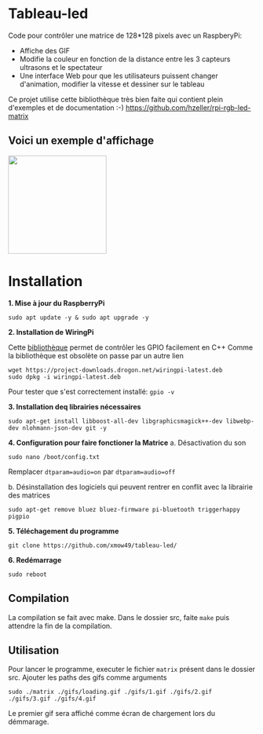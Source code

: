 # Tableau-led



Code pour contrôler une matrice de 128*128 pixels avec un RaspberyPi:
- Affiche des GIF
- Modifie la couleur en fonction de la distance entre les 3 capteurs ultrasons et le spectateur
- Une interface Web pour que les utilisateurs puissent changer d'animation, modifier la vitesse et dessiner sur le tableau

Ce projet utilise cette bibliothèque très bien faite qui contient plein d'exemples et de documentation :-)
https://github.com/hzeller/rpi-rgb-led-matrix

## Voici un exemple d'affichage

<img src="https://user-images.githubusercontent.com/47485034/171824266-2df660cf-6212-4783-8a58-a7bc5dc3c4a0.jpg" width="200" />

# Installation

**1. Mise à jour du RaspberryPi**
```
sudo apt update -y & sudo apt upgrade -y
```

**2. Installation de WiringPi**

Cette [bibliothèque](https://github.com/WiringPi/WiringPi) permet de contrôler les GPIO facilement en C++
Comme la bibliothèque est obsolète on passe par un autre lien

```
wget https://project-downloads.drogon.net/wiringpi-latest.deb
sudo dpkg -i wiringpi-latest.deb
```

Pour tester que s'est correctement installé:
`gpio -v`

**3. Installation deq librairies nécessaires**

```sudo apt-get install libboost-all-dev libgraphicsmagick++-dev libwebp-dev nlohmann-json-dev git -y```

**4. Configuration pour faire fonctioner la Matrice**
a. Désactivation du son

  `sudo nano /boot/config.txt` 
  
  Remplacer `dtparam=audio=on` par `dtparam=audio=off`
    
b. Désinstallation des logiciels qui peuvent rentrer en conflit avec la librairie des matrices

   ```sudo apt-get remove bluez bluez-firmware pi-bluetooth triggerhappy pigpio```

**5. Téléchagement du programme**

  ```git clone https://github.com/xmow49/tableau-led/```

**6. Redémarrage**

  ```sudo reboot```
  
## Compilation
La compilation se fait avec make.
Dans le dossier src, faite `make` puis attendre la fin de la compilation.

## Utilisation
Pour lancer le programme, executer le fichier `matrix` présent dans le dossier src. Ajouter les paths des gifs comme arguments

`sudo ./matrix ./gifs/loading.gif ./gifs/1.gif ./gifs/2.gif ./gifs/3.gif ./gifs/4.gif` 

Le premier gif sera affiché comme écran de chargement lors du démmarage.
